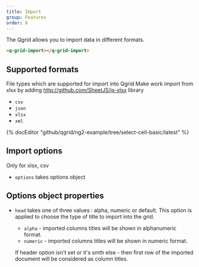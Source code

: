 ```yaml
---
title: Import
group: Features
order: 8
---
```


The Qgrid allows you to import data in different formats. 

```html
<q-grid-import></q-grid-import>
```

## Supported formats

File types which are supported for import into Qgrid
Make work import from xlsx by adding http://github.com/SheetJS/js-xlsx library

* `csv`
* `json`
* `xlsx`
* `xml`

{% docEditor "github/qgrid/ng2-example/tree/select-cell-basic/latest" %}

## Import options

Only for xlsx, csv

* `options`	takes options object

## Options object properties

* `head` takes one of three values : alpha, numeric or default. This option is applied to choose the type of title to import into the grid.
   * `alpha` - imported columns titles will be shown in alphanumeric format.
   * `numeric` - imported columns titles will be shown in numeric format.
   
   If header option isn't set or it's smth else - then first row of the imported document will be considered as column titles.

